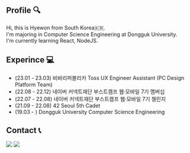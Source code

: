 ## Profile 🔍
Hi, this is Hyewon from South Korea🇰🇷.  
I'm majoring in Computer Science Engineering at Dongguk University.  
I'm currently learning React, NodeJS.


## Experince 💻
- (23.01 - 23.03) 비바리퍼블리카 Toss UX Engineer Assistant (PC Design Platform Team)
- (22.08 - 22.12) 네이버 커넥트재단 부스트캠프 웹·모바일 7기 멤버십
- (22.07 - 22.08) 네이버 커넥트재단 부스트캠프 웹·모바일 7기 챌린지
- (21.09 - 22.08) 42 Seoul 5th Cadet
- (19.03 - ) Dongguk University Computer Science Engineering


## Contact 📞
<a href="https://hyewonkkang.github.io/"><img src="https://img.shields.io/badge/Tech Blog-A9BCF5?style=flat-square&logo=GitHub Sponsors&logoColor=white&link=https://velog.io/@hyewonkkang/"/></a>
<a href="mailto:gpffps369@gmail.com"><img src="https://img.shields.io/badge/Gmail-D0A9F5?style=flat-square&logo=Gmail&logoColor=white&link=mailto:gpffps369@gmail.com"/></a>

<!-- ## Stats
[![Anurag's GitHub stats](https://github-readme-stats.vercel.app/api?username=HyewonKkang&&title_color=A9BCF5&show_icons=true&icon_color=D0A9F5)](https://github.com/anuraghazra/github-readme-stats)
<!--[![Top Langs](https://github-readme-stats.vercel.app/api/top-langs/?username=HyewonKkang&layout=compact&title_color=A9BCF5)](https://github.com/anuraghazra/github-readme-stats)-->
